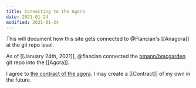 ```yaml
---
title: Connecting to the Agora
date: 2021-01-24
modified: 2021-01-24
---
```


This will document how this site gets connected to @Flancian's [[Anagora]] at the git repo level. 

As of [[January 24th, 2021]], @flancian connected the [bmann/bmcgarden](https://github.com/bmann/bmcgarden) git repo into the [[Agora]].

I agree to [the contract of the agora](https://anagora.org/@agora/contract). I may create a [[Contract]] of my own in the future.
